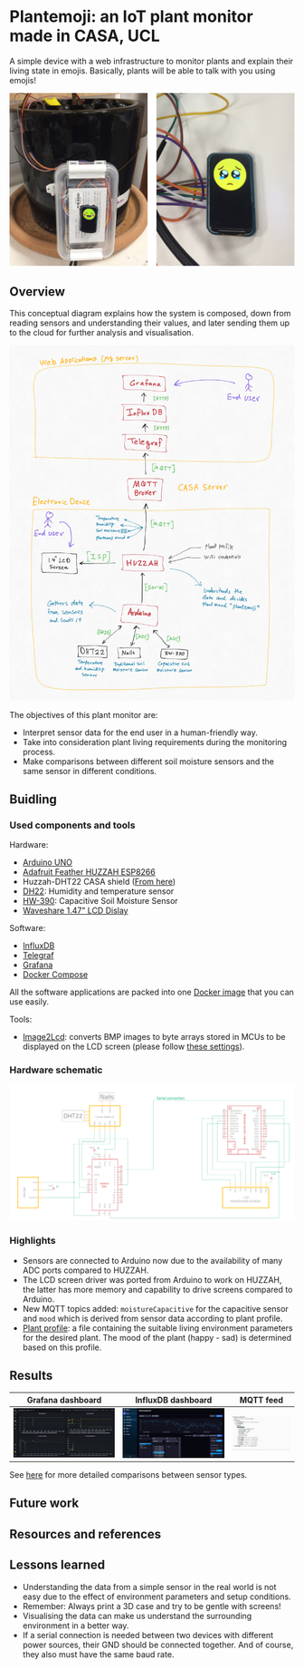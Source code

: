 
# Plantemoji: an IoT plant monitor made in CASA, UCL

A simple device with a web infrastructure to monitor plants and explain their living state in emojis. Basically, plants will be able to talk with you using emojis!

![System components overview](/Docs/Plantemoji-main-photo.jpg)

## Overview

This conceptual diagram explains how the system is composed, down from reading sensors and understanding their values, and later sending them up to the cloud for further analysis and visualisation.

![System components overview](/Docs/System-mind-map.jpg)

The objectives of this plant monitor are:
 - Interpret sensor data for the end user in a human-friendly way.
 - Take into consideration plant living requirements during the monitoring process.
 - Make comparisons between different soil moisture sensors and the same sensor in different conditions.
 
## Buidling

### Used components and tools

Hardware:
 - [Arduino UNO](https://store.arduino.cc/products/arduino-uno-rev3)
 - [Adafruit Feather HUZZAH ESP8266](https://learn.adafruit.com/adafruit-feather-huzzah-esp8266/)
 - Huzzah-DHT22 CASA shield ([From here](https://github.com/ucl-casa-ce/casa0014/blob/main/plantMonitor/README.md#multiple-physical-prototypes))
 - [DH22](https://www.adafruit.com/product/385): Humidity and temperature sensor 
 - [HW-390](https://thepihut.com/products/capacitive-soil-moisture-sensor?variant=32137736421438): Capacitive Soil Moisture Sensor 
 - [Waveshare 1.47" LCD Dislay](https://thepihut.com/products/1-47-rounded-spi-lcd-display-module-172x320?variant=42062646509763)
 
Software:
 - [InfluxDB](https://www.influxdata.com/)
 - [Telegraf](https://www.influxdata.com/time-series-platform/telegraf/)
 - [Grafana](https://grafana.com/)
 - [Docker Compose](https://docs.docker.com/compose/)
 
All the software applications are packed into one [Docker image](/Server/docker-compose.yml) that you can use easily.
 
Tools:
 - [Image2Lcd](https://www.waveshare.com/wiki/File:Image2Lcd.7z): converts BMP images to byte arrays stored in MCUs to be displayed on the LCD screen (please follow [these settings](/Docs/Image2LCD%20app%20settings.jpg)).
 
### Hardware schematic

![Hardware schematic](/Docs/schematic.png)

### Highlights
 - Sensors are connected to Arduino now due to the availability of many ADC ports compared to HUZZAH.
 - The LCD screen driver was ported from Arduino to work on HUZZAH, the latter has more memory and capability to drive screens compared to Arduino.
 - New MQTT topics added: `moistureCapacitive` for the capacitive sensor and `mood` which is derived from sensor data according to plant profile.
 - [Plant profile](/Code/Huzzah/PlantProfile.h): a file containing the suitable living environment parameters for the desired plant. The mood of the plant (happy - sad) is determined based on this profile.
 
## Results
Grafana dashboard            |  InfluxDB dashboard		 |  MQTT feed
:---------------------------:|:-------------------------:|:-------------------------:
![](/Docs/grafana-result.jpg)|   ![](/Docs/influxdb-result.jpg)|   ![MQTT](/Docs/mqtt-result.jpg)

See [here](/Docs/DAQ/DAQ.md) for more detailed comparisons between sensor types.

## Future work

## Resources and references

## Lessons learned
 - Understanding the data from a simple sensor in the real world is not easy due to the effect of environment parameters and setup conditions.
 - Remember: Always print a 3D case and try to be gentle with screens!
 - Visualising the data can make us understand the surrounding environment in a better way.
 - If a serial connection is needed between two devices with different power sources, their GND should be connected together. And of course, they also must have the same baud rate.
 
